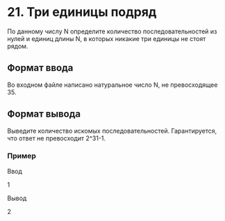 # 21. Три единицы подряд

По данному числу N определите количество последовательностей из нулей и единиц длины N, в которых никакие три единицы не стоят рядом.

## Формат ввода

Во входном файле написано натуральное число N, не превосходящее 35.

## Формат вывода

Выведите количество искомых последовательностей. Гарантируется, что ответ не превосходит 2^31-1.

### Пример

Ввод

1

Вывод

2
